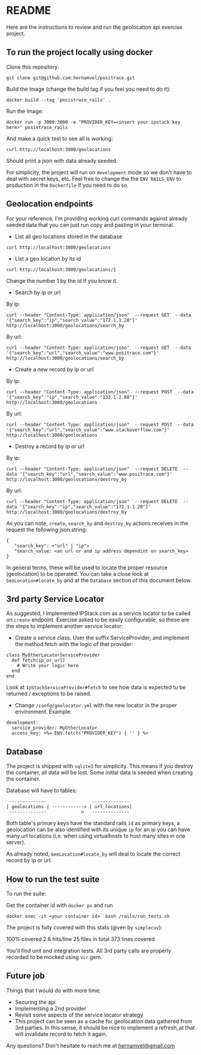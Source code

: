 # README

Here are the instructions to review and run the geolocation api exercise project.

## To run the project locally using docker

Clone this repository:

`git clone git@github.com:hernamvel/positrace.git`

Build the image (change the build tag if you feel you need to do it):

`docker build --tag 'posistrace_rails' .`

Run the image:

`docker run -p 3000:3000 -e "PROVIDER_KEY=<insert your ipstack key here>" posistrace_rails`

And make a quick test to see all is working:

`curl http://localhost:3000/geolocations`

Should print a json with data already seeded.

For simplicity, the project will run on `development` mode so we
don't have to deal with secret keys, etc. Feel free to change the
the `ENV RAILS_ENV` to production in the `Dockerfile` if you need to
do so.


## Geolocation endpoints

For your reference, I'm providing working curl commands against already
seeded data that you can just run copy and pasting in your terminal.

- List all geo locations stored in the database

`curl http://localhost:3000/geolocations`

- List a geo location by its id

`curl http://localhost:3000/geolocations/1`

Change the number 1 by the id if you know it.

- Search by ip or url

By ip:

`curl --header "Content-Type: application/json"  --request GET  --data '{"search_key":"ip","search_value":"172.1.1.20"}' http://localhost:3000/geolocations/search_by`

By url:

`curl --header "Content-Type: application/json"  --request GET  --data '{"search_key":"url","search_value":"www.positrace.com"}' http://localhost:3000/geolocations/search_by`

- Create a new record by ip or url

By ip:

`curl --header "Content-Type: application/json"  --request POST  --data '{"search_key":"ip","search_value":"132.1.2.88"}' http://localhost:3000/geolocations`

By url:

`curl --header "Content-Type: application/json"  --request POST  --data '{"search_key":"url","search_value":"www.stackoverflow.com"}' http://localhost:3000/geolocations`

- Destroy a record by ip or url

By ip:

`curl --header "Content-Type: application/json"  --request DELETE  --data '{"search_key":"url","search_value":"www.positrace.com"}' http://localhost:3000/geolocations/destroy_by`

By url:

`curl --header "Content-Type: application/json"  --request DELETE  --data '{"search_key":"ip","search_value":"172.1.1.20"}' http://localhost:3000/geolocations/destroy_by`

As you can note, `create`, `search_by` and `destroy_by` actions receives in the request the following json string:

```
{
   "search_key": <"url" | "ip">
   "search_value: <an url or and ip address dependint on search_key>
} 
```

In general terms, these will be used to locate the proper resource (geolocation) to be operated.
You can take a close look at `GeoLocation#locate_by` and at the
`Database` section of this document below.

## 3rd party Service Locator

As suggested, I implemented IPStack.com as a service locator to be called on `create`
endpoint. Exercise asked to be easily configurable, so these are the steps to implement 
another service locator:

- Create a service class. User the suffix ServiceProvider, and implement the method
fetch with the logic of that provider:

```
class MyOtherLocatorServiceProvider
  def fetch(ip_or_url)
    # Write your logic here
  end  
end
```

Look at `IpStackServiceProvider#fetch` to see how data
is expected tu be returned / exceptions to be raised.

- Change `/confg/geolocator.yml` with the new locator in
the proper environment.  Example:

```
development:
  service_provider: MyOtherLocator
  access_key: <%= ENV.fetch("PROVIDER_KEY") { '' } %>
```

## Database

The project is shipped with `sqlite3` for simplicity. This means
if you destroy the container, all data will be lost. Some initial
data is seeded when creating the container.

Database will have to tables:

```
 --------------                 --------------
| geolocations | ------------> | url_locations|
 --------------             n   --------------
```

Both table's primary keys have the standard rails `id` as primary keys,
a geolocation can be also identified with its unique `ip` for an ip you
can have many url locations (i,e. when using virtualhosts to host many sites
in one server).

As already noted, `GeoLocation#locate_by` will deal to locate the correct
record by ip or url.

## How to run the test suite

To run the suite:

Get the container id with `docker ps` and run

`docker exec -it <your container id>  bash /rails/run_tests.sh`

The project is fully covered with this stats (given by `simplecov`):

100% covered
2.6 hits/line
25 files in total
373 lines covered

You'll find unit and integration tests. All 3rd party calls are properly
recorded to be mocked using `vcr` gem.

## Future job

Things that I would do with more time:

- Securing the api
- Implementing a 2nd provider
- Revisit some aspects of the service locator strategy
- This project can be seen as a cache for geolocation data gathered from 3rd parties.
In this sense, it should be nice to implement a refresh_at that will invalidate record
to fetch it again.

Any questions?  Don't hesitate to reach me at hernamvel@gmail.com

